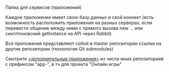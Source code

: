 Папка для сервисов (приложений)

Каждое приложение имеет свою базу данных и свой коннект (есть возможность расположить приложения на разных серверах, если перевести общение между ними с прямого вызова new ... или синглтоновский getInstance на API через Rabbit)

Все приложения представляют собой в master репозитории ссылки на другие репозитории (технология Git submodules)

Смотрите [<дополнительные приложения>](https://github.com/webrobot1?tab=repositories) из числа моих репозиториев с префиксом "app-", в тч для проекта "Онлайн игры"

